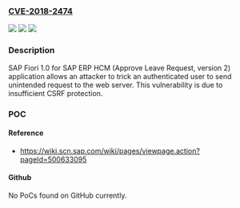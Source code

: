 ### [CVE-2018-2474](https://cve.mitre.org/cgi-bin/cvename.cgi?name=CVE-2018-2474)
![](https://img.shields.io/static/v1?label=Product&message=SAP%20Fiori%201.0%20for%20SAP%20ERP%20HCM%20(Approve%20Leave%20Request%2C%20version%202)&color=blue)
![](https://img.shields.io/static/v1?label=Version&message=%3D%201.0%20&color=brighgreen)
![](https://img.shields.io/static/v1?label=Vulnerability&message=Cross-Site%20Request%20Forgery&color=brighgreen)

### Description

SAP Fiori 1.0 for SAP ERP HCM (Approve Leave Request, version 2) application allows an attacker to trick an authenticated user to send unintended request to the web server. This vulnerability is due to insufficient CSRF protection.

### POC

#### Reference
- https://wiki.scn.sap.com/wiki/pages/viewpage.action?pageId=500633095

#### Github
No PoCs found on GitHub currently.


